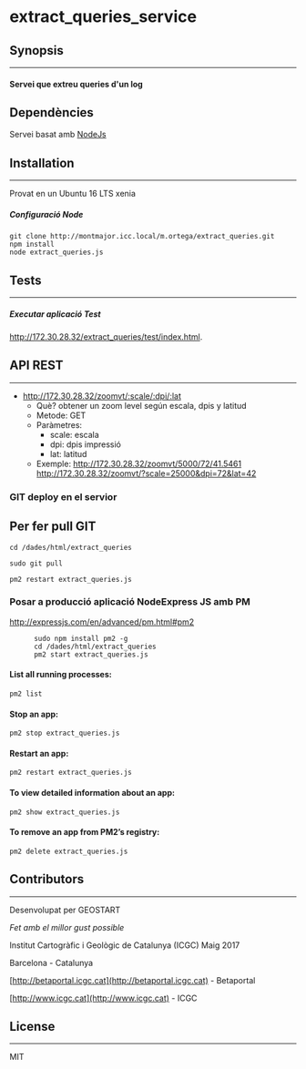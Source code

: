 # extract_queries_service

## Synopsis
***
#### Servei que extreu queries d'un log

## Dependències

Servei basat amb [NodeJs](https://nodejs.org/en/)

## Installation
***
Provat en un Ubuntu 16 LTS xenia

##### Configuració Node

    git clone http://montmajor.icc.local/m.ortega/extract_queries.git
    npm install
    node extract_queries.js

## Tests
***
##### Executar aplicació Test
  <http://172.30.28.32/extract_queries/test/index.html>.

## API REST
  ***
  * http://172.30.28.32/zoomvt/:scale/:dpi/:lat
    * Què? obtener un zoom level según escala, dpis y latitud
    * Metode: GET
    * Paràmetres:
      * scale: escala
      * dpi: dpis impressió
      * lat: latitud
    * Exemple: http://172.30.28.32/zoomvt/5000/72/41.5461
               http://172.30.28.32/zoomvt/?scale=25000&dpi=72&lat=42
 

### GIT deploy en el servior

## Per fer pull GIT
```
cd /dades/html/extract_queries

sudo git pull

pm2 restart extract_queries.js
```

### Posar a producció aplicació NodeExpress JS amb PM
http://expressjs.com/en/advanced/pm.html#pm2

```
      sudo npm install pm2 -g
      cd /dades/html/extract_queries
      pm2 start extract_queries.js
```
#### List all running processes:
```
pm2 list
```
#### Stop an app:
```
pm2 stop extract_queries.js
```
#### Restart an app:
```
pm2 restart extract_queries.js
```

#### To view detailed information about an app:
```
pm2 show extract_queries.js
```
#### To remove an app from PM2’s registry:
```
pm2 delete extract_queries.js
```


## Contributors
***
Desenvolupat per GEOSTART

*Fet amb el millor gust possible*

Institut Cartogràfic i Geològic de Catalunya (ICGC) Maig 2017

Barcelona - Catalunya

[http://betaportal.icgc.cat](http://betaportal.icgc.cat) - Betaportal

[http://www.icgc.cat](http://www.icgc.cat) - ICGC


## License
***

MIT
